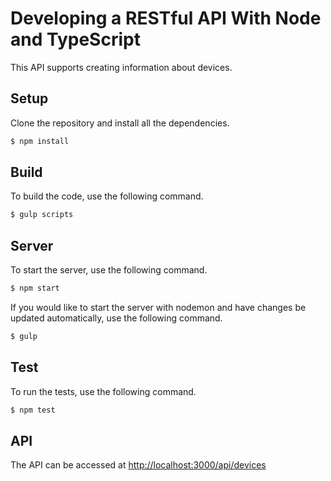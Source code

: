 # Developing a RESTful API With Node and TypeScript

This API supports creating information about devices.

## Setup

Clone the repository and install all the dependencies.

```bash
$ npm install
```

## Build

To build the code, use the following command.

```bash
$ gulp scripts
```

## Server

To start the server, use the following command.

```bash
$ npm start
```

If you would like to start the server with nodemon and have changes be updated automatically, use the following command.

```bash
$ gulp
```

## Test

To run the tests, use the following command.

```bash
$ npm test
```

## API

The API can be accessed at [http://localhost:3000/api/devices](http://localhost:3000/api/devices)
